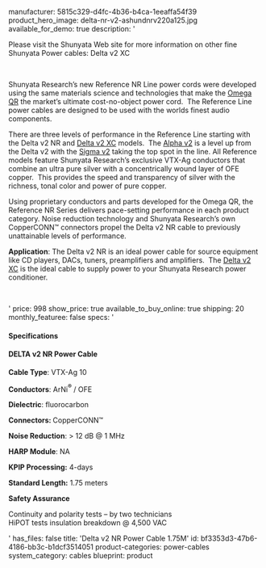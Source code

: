 manufacturer: 5815c329-d4fc-4b36-b4ca-1eeaffa54f39
product_hero_image: delta-nr-v2-ashundnrv220a125.jpg
available_for_demo: true
description: '<p>Please visit the Shunyata Web site for more information on other fine Shunyata Power cables: Delta v2 XC</p><p><br></p><p>Shunyata Research’s new Reference NR Line power cords were developed using the same materials science and technologies that make the&nbsp;<a href="https://shunyata.com/products/power-cables/omega-line-power-cables/omega-qr/">Omega QR</a>&nbsp;the market’s ultimate cost-no-object power cord.&nbsp; The Reference Line power cables are designed to be used with the worlds finest audio components.</p><p>There are three levels of performance in the Reference Line starting with the Delta v2 NR and&nbsp;<a href="https://shunyata.com/products/power-cables/reference-line-power-cables/delta-v2-xc/">Delta v2 XC</a>&nbsp;models.&nbsp; The&nbsp;<a href="https://shunyata.com/products/power-cables/reference-line-power-cables/alpha-v2-nr/">Alpha v2</a>&nbsp;is a level up from the Delta v2 with the&nbsp;<a href="https://shunyata.com/products/power-cables/reference-line-power-cables/sigma-v2-nr/">Sigma v2</a>&nbsp;taking the top spot in the line. All Reference models feature Shunyata Research’s exclusive VTX-Ag conductors that combine an ultra pure silver with a concentrically wound layer of OFE copper.&nbsp; This provides the speed and transparency of silver with the richness, tonal color and power of pure copper.</p><p>Using proprietary conductors and parts developed for the Omega QR, the Reference NR Series delivers pace-setting performance in each product category. Noise reduction technology and Shunyata Research’s own CopperCONN™ connectors propel the Delta v2 NR cable to previously unattainable levels of performance.</p><p><strong>Application</strong>: The Delta v2 NR is an ideal power cable for source equipment like CD players, DACs, tuners, preamplifiers and amplifiers.&nbsp; The&nbsp;<a href="https://shunyata.com/products/power-cables/reference-line-power-cables/delta-v2-xc/">Delta v2 XC</a>&nbsp;is the ideal cable to supply power to your Shunyata Research power conditioner.</p><p><br></p>'
price: 998
show_price: true
available_to_buy_online: true
shipping: 20
monthly_featuree: false
specs: '<h4>Specifications</h4><h4>DELTA v2 NR Power Cable</h4><p><strong>Cable Type</strong>: VTX-Ag 10</p><p><strong>Conductors</strong>: ArNi<b><sup>®</sup></b>&nbsp;/ OFE&nbsp;</p><p><strong>Dielectric</strong>: fluorocarbon</p><p><strong>Connectors:&nbsp;</strong>CopperCONN™</p><p><strong>Noise Reduction</strong>: &gt; 12 dB @ 1 MHz</p><p><strong>HARP Module</strong>: NA</p><p><strong>KPIP Processing:</strong>&nbsp;4-days</p><p><strong>Standard Length:</strong>&nbsp;1.75 meters</p><p><strong>Safety Assurance</strong></p><p>Continuity and polarity tests – by two technicians<br>HiPOT tests insulation breakdown @ 4,500 VAC</p>'
has_files: false
title: 'Delta v2 NR Power Cable 1.75M'
id: bf3353d3-47b6-4186-bb3c-b1dcf3514051
product-categories: power-cables
system_category: cables
blueprint: product
